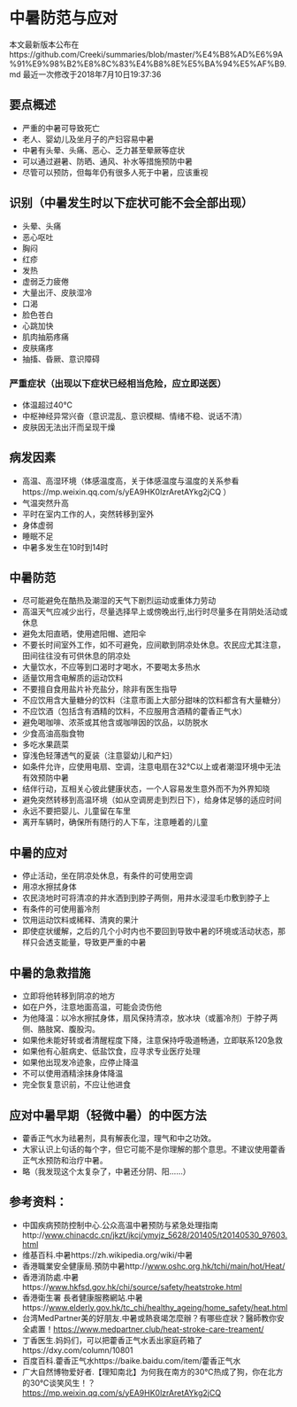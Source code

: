# 中暑防范与应对
 本文最新版本公布在https://github.com/Creeki/summaries/blob/master/%E4%B8%AD%E6%9A%91%E9%98%B2%E8%8C%83%E4%B8%8E%E5%BA%94%E5%AF%B9.md
 最近一次修改于2018年7月10日19:37:36
## 要点概述
* 严重的中暑可导致死亡
* 老人、婴幼儿及坐月子的产妇容易中暑
* 中暑有头晕、头痛、恶心、乏力甚至晕厥等症状
* 可以通过避暑、防晒、通风、补水等措施预防中暑
* 尽管可以预防，但每年仍有很多人死于中暑，应该重视

## 识别（中暑发生时以下症状可能不会全部出现）
* 头晕、头痛
* 恶心呕吐
* 胸闷
* 红疹
* 发热
* 虚弱乏力疲倦
* 大量出汗、皮肤湿冷
* 口渴
* 脸色苍白
* 心跳加快
* 肌肉抽筋疼痛
* 皮肤痛疼
* 抽搐、昏厥、意识障碍
### 严重症状（出现以下症状已经相当危险，应立即送医）
* 体温超过40℃
* 中枢神经异常兴奋（意识混乱、意识模糊、情绪不稳、说话不清）
* 皮肤因无法出汗而呈现干燥

## 病发因素
* 高温、高湿环境（体感温度高，关于体感温度与温度的关系参看https://mp.weixin.qq.com/s/yEA9HK0lzrAretAYkg2jCQ  ）
* 气温突然升高
* 平时在室内工作的人，突然转移到室外
* 身体虚弱
* 睡眠不足
* 中暑多发生在10时到14时

## 中暑防范
* 尽可能避免在酷热及潮湿的天气下剧烈运动或重体力劳动
* 高温天气应减少出行，尽量选择早上或傍晚出行,出行时尽量多在背阴处活动或休息
* 避免太阳直晒，使用遮阳帽、遮阳伞
* 不要长时间室外工作，如不可避免，应间歇到阴凉处休息。农民应尤其注意，田间往往没有可供休息的阴凉处
* 大量饮水，不应等到口渴时才喝水，不要喝太多热水
* 适量饮用含电解质的运动饮料
* 不要擅自食用盐片补充盐分，除非有医生指导
* 不应饮用含大量糖分的饮料（注意市面上大部分甜味的饮料都含有大量糖分）
* 不应饮酒（包括含有酒精的饮料，不应服用含酒精的藿香正气水）
* 避免喝咖啡、浓茶或其他含或咖啡因的饮品，以防脱水
* 少食高油高脂食物
* 多吃水果蔬菜
* 穿浅色轻薄透气的夏装（注意婴幼儿和产妇）
* 如条件允许，应使用电扇、空调，注意电扇在32℃以上或者潮湿环境中无法有效预防中暑
* 结伴行动，互相关心彼此健康状态，一个人容易发生意外而不为外界知晓
* 避免突然转移到高温环境（如从空调房走到烈日下），给身体足够的适应时间
* 永远不要把婴儿、儿童留在车里
* 离开车辆时，确保所有随行的人下车，注意睡着的儿童

## 中暑的应对
* 停止活动，坐在阴凉处休息，有条件的可使用空调
* 用凉水擦拭身体
* 农民浇地时可将清凉的井水洒到到脖子两侧，用井水浸湿毛巾敷到脖子上
* 有条件的可使用蓄冷剂
* 饮用运动饮料或稀释、清爽的果汁
* 即使症状缓解，之后的几个小时内也不要回到导致中暑的环境或活动状态，那样只会透支能量，导致更严重的中暑

## 中暑的急救措施
* 立即将他转移到阴凉的地方
* 如在户外，注意地面高温，可能会烫伤他
* 为他降温：以冷水擦拭身体，扇风保持清凉，放冰块（或蓄冷剂）于脖子两侧、胳肢窝、腹股沟。
* 如果他未能好转或者清醒程度下降，注意保持呼吸道畅通，立即联系120急救
* 如果他有心脏病史、低盐饮食，应寻求专业医疗处理
* 如果他出现发冷迹象，应停止降温
* 不可以使用酒精涂抹身体降温
* 完全恢复意识前，不应让他进食

## 应对中暑早期（轻微中暑）的中医方法
* 藿香正气水为祛暑剂，具有解表化湿，理气和中之功效。
* 大家认识上句话的每个字，但它可能不是你理解的那个意思。不建议使用藿香正气水预防和治疗中暑。
* 略（我发现这个太复杂了，中暑还分阴、阳……）

## 参考资料：
* 中国疾病预防控制中心.公众高温中暑预防与紧急处理指南http://www.chinacdc.cn/jkzt/jkcj/ymyjz_5628/201405/t20140530_97603.html
* 维基百科.中暑https://zh.wikipedia.org/wiki/中暑
* 香港職業安全健康局.預防中暑http://www.oshc.org.hk/tchi/main/hot/Heat/
* 香港消防處.中暑https://www.hkfsd.gov.hk/chi/source/safety/heatstroke.html
* 香港衛生署 長者健康服務網站.中暑https://www.elderly.gov.hk/tc_chi/healthy_ageing/home_safety/heat.html
* 台湾MedPartner美的好朋友.中暑或熱衰竭怎麼辦？有哪些症狀？醫師教你安全處置！https://www.medpartner.club/heat-stroke-care-treament/
* 丁香医生.妈妈们，可以把藿香正气水丢出家庭药箱了https://dxy.com/column/10801
* 百度百科.藿香正气水https://baike.baidu.com/item/藿香正气水
* 广大自然博物爱好者.【理知南北】为何我在南方的30℃热成了狗，你在北方的30℃谈笑风生！？https://mp.weixin.qq.com/s/yEA9HK0lzrAretAYkg2jCQ